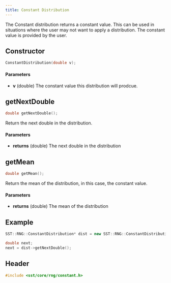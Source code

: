 ```yaml
---
title: Constant Distribution
---
```


The Constant distribution returns a constant value. This can be used in situations where the user may not want to apply a distribution. The constant value is provided by the user.

## Constructor
```cpp
ConstantDistribution(double v);
```

#### Parameters
* **v** (double) The constant value this distribution will prodcue.

## getNextDouble
```cpp
double getNextDouble();
```
Return the next double in the distribution.

#### Parameters
* **returns** (double) The next double in the distribution

## getMean
```cpp
double getMean();
```
Return the mean of the distribution, in this case, the constant value.

#### Parameters
* **returns** (double) The mean of the distribution

## Example

```cpp
SST::RNG::ConstantDistribution* dist = new SST::RNG::ConstantDistribution(5.0);

double next;
next = dist->getNextDouble();
```

## Header
```cpp
#include <sst/core/rng/constant.h>
```
